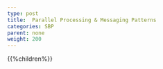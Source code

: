 ```yaml
---
type: post
title:  Parallel Processing & Messaging Patterns
categories: SBP
parent: none
weight: 200
---
```



 {{%children%}}
